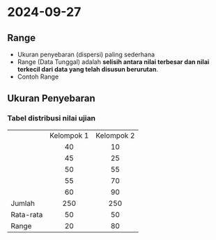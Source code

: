 # 2024-09-27

## Range

- Ukuran penyebaran (dispersi) paling sederhana
- Range (Data Tunggal) adalah **selisih antara nilai terbesar dan nilai terkecil dari data yang telah disusun berurutan**.
- Contoh Range

## Ukuran Penyebaran

### Tabel distribusi nilai ujian

||||
|:---|:---:|:---:|
||Kelompok 1|Kelompok 2|
||40|10|
||45|25|
||50|55|
||55|70|
||60|90|
|Jumlah|250|250|
|Rata-rata|50|50|
|Range|20|80|
